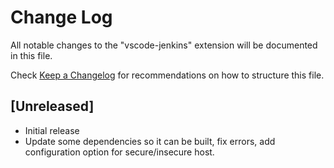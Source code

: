# Change Log

All notable changes to the "vscode-jenkins" extension will be documented in this file.

Check [Keep a Changelog](http://keepachangelog.com/) for recommendations on how to structure this file.

## [Unreleased]

- Initial release
- Update some dependencies so it can be built, fix errors,
    add configuration option for secure/insecure host.
